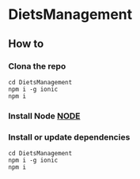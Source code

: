 # DietsManagement
## How to
### Clona the repo
```
cd DietsManagement
npm i -g ionic
npm i
```
### Install Node [NODE](https://nodejs.org/en/)
### Install or update  dependencies
```
cd DietsManagement
npm i -g ionic
npm i
```

